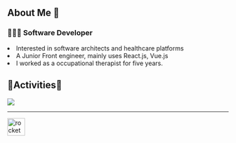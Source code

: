 <h2> About Me 👋 </h3>

<h3>👩🏻‍💻 Software Developer</h4>
<li>Interested in software architects and healthcare platforms</li>
<li>A Junior Front engineer, mainly uses React.js, Vue.js</li>
<li>I worked as a occupational therapist for five years.</li>

<h2>🏇Activities🏇</h2>
<div><img src="https://github-readme-stats.vercel.app/api?username=Segyong56&theme=dracula&show_icons=true"></img></div>

---

<a href="https://www.rocketpunch.com/@segyong56/">
<img src="https://play-lh.googleusercontent.com/H_J5q3iYw6UVr-lnHIyhEphco8rcBMP6aKR9kstJpTz8Y2E_2VgFFiwLilcLrX2ArOB7" alt="rocket" width="40" />
</a>
